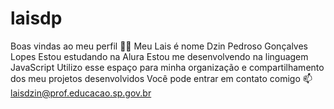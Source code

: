# laisdp
Boas vindas ao meu perfil 💙💙
Meu Lais é nome Dzin Pedroso Gonçalves Lopes
Estou estudando na Alura
Estou me desenvolvendo na linguagem JavaScript
Utilizo esse espaço para minha organização e compartilhamento dos meu projetos desenvolvidos
Você pode entrar em contato comigo 📫
laisdzin@prof.educacao.sp.gov.br

